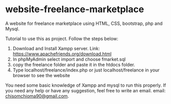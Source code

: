 # website-freelance-marketplace
A website for freelance marketplace using HTML, CSS, bootstrap, php and Mysql.


Tutorial to use this as project.
Follow the steps below:
 1. Download and Install Xampp server. Link: https://www.apachefriends.org/download.html
 2. In phpMyAdmin select import and choose fmarket.sql
 3. copy the freelance folder and paste it in the htdocs folder.
 4. Type localhost/freelance/index.php or just localhost/freelance in your browser to see the website
 
You need some basic knowledge of Xampp and mysql to run this properly.
If you need any help or have any suggestion, feel free to write an email.
 email: chisomchioma90@gmail.com.
 